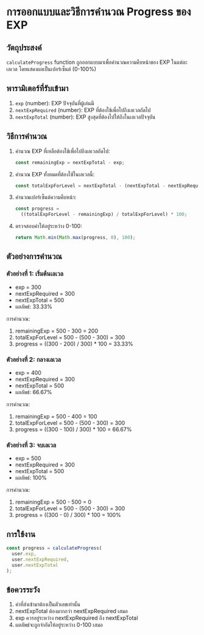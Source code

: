 # การออกแบบและวิธีการคำนวณ Progress ของ EXP

## วัตถุประสงค์

`calculateProgress` function ถูกออกแบบมาเพื่อคำนวณความคืบหน้าของ EXP ในแต่ละเลเวล โดยแสดงผลเป็นเปอร์เซ็นต์ (0-100%)

## พารามิเตอร์ที่รับเข้ามา

1. `exp` (number): EXP ปัจจุบันที่ผู้เล่นมี
2. `nextExpRequired` (number): EXP ที่ต้องใช้เพื่อไปถึงเลเวลถัดไป
3. `nextExpTotal` (number): EXP สูงสุดที่ต้องไปให้ถึงในเลเวลปัจจุบัน

## วิธีการคำนวณ

1. คำนวณ EXP ที่เหลือต้องใช้เพื่อไปถึงเลเวลถัดไป:

   ```typescript
   const remainingExp = nextExpTotal - exp;
   ```

2. คำนวณ EXP ทั้งหมดที่ต้องใช้ในเลเวลนี้:

   ```typescript
   const totalExpForLevel = nextExpTotal - (nextExpTotal - nextExpRequired);
   ```

3. คำนวณเปอร์เซ็นต์ความคืบหน้า:

   ```typescript
   const progress =
     ((totalExpForLevel - remainingExp) / totalExpForLevel) * 100;
   ```

4. ตรวจสอบค่าให้อยู่ระหว่าง 0-100:
   ```typescript
   return Math.min(Math.max(progress, 0), 100);
   ```

## ตัวอย่างการคำนวณ

### ตัวอย่างที่ 1: เริ่มต้นเลเวล

- exp = 300
- nextExpRequired = 300
- nextExpTotal = 500
- ผลลัพธ์: 33.33%

การคำนวณ:

1. remainingExp = 500 - 300 = 200
2. totalExpForLevel = 500 - (500 - 300) = 300
3. progress = ((300 - 200) / 300) \* 100 = 33.33%

### ตัวอย่างที่ 2: กลางเลเวล

- exp = 400
- nextExpRequired = 300
- nextExpTotal = 500
- ผลลัพธ์: 66.67%

การคำนวณ:

1. remainingExp = 500 - 400 = 100
2. totalExpForLevel = 500 - (500 - 300) = 300
3. progress = ((300 - 100) / 300) \* 100 = 66.67%

### ตัวอย่างที่ 3: จบเลเวล

- exp = 500
- nextExpRequired = 300
- nextExpTotal = 500
- ผลลัพธ์: 100%

การคำนวณ:

1. remainingExp = 500 - 500 = 0
2. totalExpForLevel = 500 - (500 - 300) = 300
3. progress = ((300 - 0) / 300) \* 100 = 100%

## การใช้งาน

```typescript
const progress = calculateProgress(
  user.exp,
  user.nextExpRequired,
  user.nextExpTotal
);
```

## ข้อควรระวัง

1. ค่าที่ส่งเข้ามาต้องเป็นตัวเลขเท่านั้น
2. nextExpTotal ต้องมากกว่า nextExpRequired เสมอ
3. exp ควรอยู่ระหว่าง nextExpRequired ถึง nextExpTotal
4. ผลลัพธ์จะถูกจำกัดให้อยู่ระหว่าง 0-100 เสมอ
